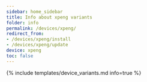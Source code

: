 ```yaml
---
sidebar: home_sidebar
title: Info about xpeng variants
folder: info
permalink: /devices/xpeng/
redirect_from:
- /devices/xpeng/install
- /devices/xpeng/update
device: xpeng
toc: false
---
```

{% include templates/device_variants.md info=true %}
